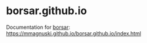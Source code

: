 # borsar.github.io
Documentation for [borsar](https://github.com/mmagnuski/borsar):  
https://mmagnuski.github.io/borsar.github.io/index.html
